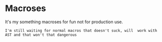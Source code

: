 # Macroses

It's my something macroses for fun not for production use.



```
I'm still waiting for normal macros that doesn't suck, will  work with AST and that won't that dangerous
```
